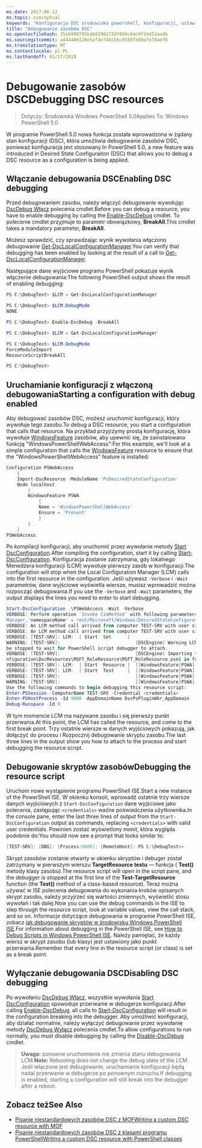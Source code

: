 ```yaml
---
ms.date: 2017-06-12
ms.topic: conceptual
keywords: "Konfiguracja DSC środowiska powershell, konfiguracji, ustawienia"
title: "Debugowanie zasobów DSC"
ms.openlocfilehash: 35eb990705bab8190172df899c64c9f34452aa4b
ms.sourcegitcommit: a444406120e5af4e746cbbc0558fe89a7e78aef6
ms.translationtype: MT
ms.contentlocale: pl-PL
ms.lasthandoff: 01/17/2018
---
```

# <a name="debugging-dsc-resources"></a><span data-ttu-id="b947c-103">Debugowanie zasobów DSC</span><span class="sxs-lookup"><span data-stu-id="b947c-103">Debugging DSC resources</span></span>

> <span data-ttu-id="b947c-104">Dotyczy: Środowiska Windows PowerShell 5.0</span><span class="sxs-lookup"><span data-stu-id="b947c-104">Applies To: Windows PowerShell 5.0</span></span>

<span data-ttu-id="b947c-105">W programie PowerShell 5.0 nowa funkcja została wprowadzona w żądany stan konfiguracji (DSC), która umożliwia debugowanie zasobów DSC, ponieważ konfiguracja jest stosowany.</span><span class="sxs-lookup"><span data-stu-id="b947c-105">In PowerShell 5.0, a new feature was introduced in Desired State Configuraiton (DSC) that allows you to debug a DSC resource as a configuration is being applied.</span></span>

## <a name="enabling-dsc-debugging"></a><span data-ttu-id="b947c-106">Włączanie debugowania DSC</span><span class="sxs-lookup"><span data-stu-id="b947c-106">Enabling DSC debugging</span></span>
<span data-ttu-id="b947c-107">Przed debugowaniem zasobu, należy włączyć debugowanie wywołując [DscDebug Włącz](https://technet.microsoft.com/en-us/library/mt517870.aspx) polecenia cmdlet.</span><span class="sxs-lookup"><span data-stu-id="b947c-107">Before you can debug a resource, you have to enable debugging by calling the [Enable-DscDebug](https://technet.microsoft.com/en-us/library/mt517870.aspx) cmdlet.</span></span> <span data-ttu-id="b947c-108">To polecenie cmdlet przyjmuje to parametr obowiązkowy, **BreakAll**.</span><span class="sxs-lookup"><span data-stu-id="b947c-108">This cmdlet takes a mandatory parameter, **BreakAll**.</span></span> 

<span data-ttu-id="b947c-109">Możesz sprawdzić, czy sprawdzając wynik wywołania włączono debugowanie [Get-DscLocalConfigurationManager](https://technet.microsoft.com/en-us/library/dn407378.aspx).</span><span class="sxs-lookup"><span data-stu-id="b947c-109">You can verify that debugging has been enabled by looking at the result of a call to [Get-DscLocalConfigurationManager](https://technet.microsoft.com/en-us/library/dn407378.aspx).</span></span>

<span data-ttu-id="b947c-110">Następujące dane wyjściowe programu PowerShell pokazuje wynik włączenie debugowania:</span><span class="sxs-lookup"><span data-stu-id="b947c-110">The following PowerShell output shows the result of enabling debugging:</span></span>


```powershell
PS C:\DebugTest> $LCM = Get-DscLocalConfigurationManager

PS C:\DebugTest> $LCM.DebugMode
NONE

PS C:\DebugTest> Enable-DscDebug -BreakAll

PS C:\DebugTest> $LCM = Get-DscLocalConfigurationManager

PS C:\DebugTest> $LCM.DebugMode
ForceModuleImport
ResourceScriptBreakAll

PS C:\DebugTest>
```


## <a name="starting-a-configuration-with-debug-enabled"></a><span data-ttu-id="b947c-111">Uruchamianie konfiguracji z włączoną debugowania</span><span class="sxs-lookup"><span data-stu-id="b947c-111">Starting a configuration with debug enabled</span></span>
<span data-ttu-id="b947c-112">Aby debugować zasobów DSC, możesz uruchomić konfiguracji, który wywołuje tego zasobu.</span><span class="sxs-lookup"><span data-stu-id="b947c-112">To debug a DSC resource, you start a configuration that calls that resource.</span></span> <span data-ttu-id="b947c-113">Na przykład przyjrzymy prostą konfigurację, która wywołuje [WindowsFeature](windowsfeatureResource.md) zasobów, aby upewnić się, że zainstalowano funkcję "WindowsPowerShellWebAccess":</span><span class="sxs-lookup"><span data-stu-id="b947c-113">For this example, we'll look at a simple configuration that calls the [WindowsFeature](windowsfeatureResource.md) resource to ensure that the "WindowsPowerShellWebAccess" feature is installed:</span></span>

```powershell
Configuration PSWebAccess
    {
    Import-DscResource -ModuleName 'PsDesiredStateConfiguration'
    Node localhost
        {
        WindowsFeature PSWA
            {
            Name = 'WindowsPowerShellWebAccess'
            Ensure = 'Present'
            }
        }
    }
PSWebAccess
```
<span data-ttu-id="b947c-114">Po kompilacji konfiguracji, aby uruchomić przez wywołanie metody [Start DscConfiguration](https://technet.microsoft.com/en-us/library/dn521623.aspx).</span><span class="sxs-lookup"><span data-stu-id="b947c-114">After compiling the configuration, start it by calling [Start-DscConfiguration](https://technet.microsoft.com/en-us/library/dn521623.aspx).</span></span> <span data-ttu-id="b947c-115">Konfiguracja zostanie zatrzymana, gdy lokalnego Menedżera konfiguracji (LCM) wywołuje pierwszy zasób w konfiguracji.</span><span class="sxs-lookup"><span data-stu-id="b947c-115">The configuration will stop when the Local Configuration Manager (LCM) calls into the first resource in the configuration.</span></span> <span data-ttu-id="b947c-116">Jeśli używasz `-Verbose` i `-Wait` parametrów, dane wyjściowe wyświetla wiersze, musisz wprowadzić można rozpocząć debugowania.</span><span class="sxs-lookup"><span data-stu-id="b947c-116">If you use the `-Verbose` and `-Wait` parameters, the output displays the lines you need to enter to start debugging.</span></span>

```powershell
Start-DscConfiguration .\PSWebAccess -Wait -Verbose
VERBOSE: Perform operation 'Invoke CimMethod' with following parameters, ''methodName' = SendConfigurationApply,'className' = MSFT_DSCLocalConfiguration
Manager,'namespaceName' = root/Microsoft/Windows/DesiredStateConfiguration'.
VERBOSE: An LCM method call arrived from computer TEST-SRV with user sid S-1-5-21-2127521184-1604012920-1887927527-108583.
VERBOSE: An LCM method call arrived from computer TEST-SRV with user sid S-1-5-21-2127521184-1604012920-1887927527-108583.
VERBOSE: [TEST-SRV]: LCM:  [ Start  Set      ]
WARNING: [TEST-SRV]:                            [DSCEngine] Warning LCM is in Debug 'ResourceScriptBreakAll' mode.  Resource script processing will 
be stopped to wait for PowerShell script debugger to attach.
VERBOSE: [TEST-SRV]:                            [DSCEngine] Importing the module C:\WINDOWS\system32\WindowsPowerShell\v1.0\Modules\PSDesiredStateCo
nfiguration\DscResources\MSFT_RoleResource\MSFT_RoleResource.psm1 in force mode.
VERBOSE: [TEST-SRV]: LCM:  [ Start  Resource ]  [[WindowsFeature]PSWA]
VERBOSE: [TEST-SRV]: LCM:  [ Start  Test     ]  [[WindowsFeature]PSWA]
VERBOSE: [TEST-SRV]:                            [[WindowsFeature]PSWA] Importing the module MSFT_RoleResource in force mode.
WARNING: [TEST-SRV]:                            [[WindowsFeature]PSWA] Resource is waiting for PowerShell script debugger to attach. 
Use the following commands to begin debugging this resource script:
Enter-PSSession -ComputerName TEST-SRV -Credential <credentials>
Enter-PSHostProcess -Id 9000 -AppDomainName DscPsPluginWkr_AppDomain
Debug-Runspace -Id 9
```
<span data-ttu-id="b947c-117">W tym momencie LCM ma nazywane zasobu i się pierwszy punkt przerwania.</span><span class="sxs-lookup"><span data-stu-id="b947c-117">At this point, the LCM has called the resource, and come to the first break point.</span></span> <span data-ttu-id="b947c-118">Trzy ostatnie wiersze w danych wyjściowych pokazują, jak dołączyć do procesu i Rozpocznij debugowanie skryptu zasobu.</span><span class="sxs-lookup"><span data-stu-id="b947c-118">The last three lines in the output show you how to attach to the process and start debugging the resource script.</span></span>

## <a name="debugging-the-resource-script"></a><span data-ttu-id="b947c-119">Debugowanie skryptów zasobów</span><span class="sxs-lookup"><span data-stu-id="b947c-119">Debugging the resource script</span></span>

<span data-ttu-id="b947c-120">Uruchom nowe wystąpienie programu PowerShell ISE.</span><span class="sxs-lookup"><span data-stu-id="b947c-120">Start a new instance of the PowerShell ISE.</span></span> <span data-ttu-id="b947c-121">W okienku konsoli, wprowadź ostatnie trzy wiersze danych wyjściowych z `Start-DscConfiguration` dane wyjściowe jako polecenia, zastępując `<credentials>` ważne poświadczenia użytkownika.</span><span class="sxs-lookup"><span data-stu-id="b947c-121">In the console pane, enter the last three lines of output from the `Start-DscConfiguration` output as commands, replacing `<credentials>` with valid user credentials.</span></span> <span data-ttu-id="b947c-122">Powinien zostać wyświetlony monit, która wygląda podobnie do:</span><span class="sxs-lookup"><span data-stu-id="b947c-122">You should now see a prompt that looks similar to:</span></span>

```powershell
[TEST-SRV]: [DBG]: [Process:9000]: [RemoteHost]: PS C:\DebugTest>>
```

<span data-ttu-id="b947c-123">Skrypt zasobów zostanie otwarty w okienku skryptów i debuger został zatrzymany w pierwszym wierszu **TargetResource testu** — funkcja ( **Test()** metody klasy zasobu).</span><span class="sxs-lookup"><span data-stu-id="b947c-123">The resource script will open in the script pane, and the debugger is stopped at the first line of the **Test-TargetResource** function (the **Test()** method of a class-based resource).</span></span>
<span data-ttu-id="b947c-124">Teraz można używać w ISE polecenia debugowania do wykonania kroków opisanych skrypt zasobu, należy przyjrzeć się wartości zmiennych, wyświetlić stosu wywołań i tak dalej.</span><span class="sxs-lookup"><span data-stu-id="b947c-124">Now you can use the debug commands in the ISE to step through the resource script, look at variable values, view the call stack, and so on.</span></span> <span data-ttu-id="b947c-125">Informacje dotyczące debugowania w programie PowerShell ISE, zobacz [jak debugowanie skryptów w środowisku Windows PowerShell ISE](https://technet.microsoft.com/en-us/library/dd819480.aspx).</span><span class="sxs-lookup"><span data-stu-id="b947c-125">For information about debugging in the PowerShell ISE, see [How to Debug Scripts in Windows PowerShell ISE](https://technet.microsoft.com/en-us/library/dd819480.aspx).</span></span> <span data-ttu-id="b947c-126">Należy pamiętać, że każdy wiersz w skrypt zasobu (lub klasy) jest ustawiony jako punkt przerwania.</span><span class="sxs-lookup"><span data-stu-id="b947c-126">Remember that every line in the resource script (or class) is set as a break point.</span></span>

## <a name="disabling-dsc-debugging"></a><span data-ttu-id="b947c-127">Wyłączanie debugowania DSC</span><span class="sxs-lookup"><span data-stu-id="b947c-127">Disabling DSC debugging</span></span>

<span data-ttu-id="b947c-128">Po wywołaniu [DscDebug Włącz](https://technet.microsoft.com/en-us/library/mt517870.aspx), wszystkie wywołania [Start DscConfiguration](https://technet.microsoft.com/en-us/library/dn521623.aspx) spowoduje przerwanie w debugerze konfiguracji.</span><span class="sxs-lookup"><span data-stu-id="b947c-128">After calling [Enable-DscDebug](https://technet.microsoft.com/en-us/library/mt517870.aspx), all calls to [Start-DscConfiguration](https://technet.microsoft.com/en-us/library/dn521623.aspx) will result in the configuration breaking into the debugger.</span></span> <span data-ttu-id="b947c-129">Aby umożliwić konfiguracji, aby działać normalnie, należy wyłączyć debugowanie przez wywołanie metody [DscDebug Wyłącz](https://technet.microsoft.com/en-us/library/mt517872.aspx) polecenia cmdlet.</span><span class="sxs-lookup"><span data-stu-id="b947c-129">To allow configurations to run normally, you must disable debugging by calling the [Disable-DscDebug](https://technet.microsoft.com/en-us/library/mt517872.aspx) cmdlet.</span></span>

><span data-ttu-id="b947c-130">**Uwaga:** ponowne uruchomienie nie zmienia stanu debugowania LCM.</span><span class="sxs-lookup"><span data-stu-id="b947c-130">**Note:** Rebooting does not change the debug state of the LCM.</span></span> <span data-ttu-id="b947c-131">Jeśli włączone jest debugowanie, uruchamianie konfiguracji będą nadal przerwanie w debugerze po ponownym rozruchu.</span><span class="sxs-lookup"><span data-stu-id="b947c-131">If debugging is enabled, starting a configuration will still break into the debugger after a reboot.</span></span>


## <a name="see-also"></a><span data-ttu-id="b947c-132">Zobacz też</span><span class="sxs-lookup"><span data-stu-id="b947c-132">See Also</span></span>
- [<span data-ttu-id="b947c-133">Pisanie niestandardowych zasobów DSC z MOF</span><span class="sxs-lookup"><span data-stu-id="b947c-133">Writing a custom DSC resource with MOF</span></span>](authoringResourceMOF.md) 
- [<span data-ttu-id="b947c-134">Pisanie niestandardowych zasobów DSC z klasami programu PowerShell</span><span class="sxs-lookup"><span data-stu-id="b947c-134">Writing a custom DSC resource with PowerShell classes</span></span>](authoringResourceClass.md)

